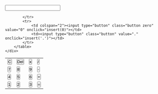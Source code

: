 <!DOCTYPE html>
<html>
<head>
	<title>kalkulator</title>
	<link rel="stylesheet" type="text/css" href="style.css">
	<script type="text/javascript" src="script.js"></script>
  <style>
  *{
	margin: 0;
	padding: 0;
}

body{
	background: #2F4F4F;
}

.wrapper{
    position: absolute;
	top: 50%;
	left: 50%;
	transform: translate(-50%,-50%);
}

.calculator{
	background: #778899;
	padding: 10px;
	border-radius: 5px;
}

.textView{
	width: 215px;
	font-size: 22px;
	font-weight: bold;
	padding: 5px;
	background-color: #808080;
}

.button{
	width: 50px;
	height: 50px;
	font-size: 22px;
	margin: 3px;
	border-radius: 5px;
	cursor: pointer;
	box-shadow: 0px 0px 2px #fdfd;
}

.button, .equal{
	background-color: #C0C0C0;
}

.button:hover{
	box-shadow: 0px 0px 3px black;
}

.equal{
	height: 110px;
}

.equal:hover{
	background: green;
	color: white;
}

.del:hover{
	background: red;
	color: white;
}

.c:hover{
	background: black;
	color: white;
}

.zero{
	width: 110px;
}




  </style>
  
  </head>
<body>
	<div class="wrapper">   
		<div class="calculator">
			<form name="form">
			<input type="text" class="textView" name="textView">
		</form>
		<table>
			<tr>
				<td><input type="button" class="button c" value="C" onclick="c()"></td>
				<td><input type="button" class="button del" value="Del" onclick="del()"></td>
				<td><input type="button" class="button" value="x" onclick="insert('*')"></td>
				<td><input type="button" class="button /" value="/" onclick="insert('/')"></td>
			</tr>
			<tr>
				<td><input type="button" class="button" value="7" onclick="insert(7)"></td>
				<td><input type="button" class="button" value="8" onclick="insert(8)"></td>
				<td><input type="button" class="button" value="9" onclick="insert(9)"></td>
				<td><input type="button" class="button" value="-" onclick="insert('-')"></td>
			</tr>
			<tr>
				<td><input type="button" class="button" value="4" onclick="insert(4)"></td>
				<td><input type="button" class="button" value="5" onclick="insert(5)"></td>
				<td><input type="button" class="button" value="6" onclick="insert(6)"></td>
				<td><input type="button" class="button" value="+" onclick="insert('+')"></td>
			</tr>
			<tr>
				<td><input type="button" class="button" value="1" onclick="insert(1)"></td>
				<td><input type="button" class="button" value="2" onclick="insert(2)"></td>
				<td><input type="button" class="button" value="3" onclick="insert(3)"></td>
				<td rowspan="2"><input type="button" class="button equal" value="=" onclick="equal()"></td>

			</tr>
			<tr>
				<td colspan="2"><input type="button" class="button zero" value="0" onclick="insert(0)"></td>
				<td><input type="button" class="button" value="." onclick="insert('.')"></td>
			</tr>
		</table>
	</div>
</div>
  <script>
  function insert(num){
	document.form.textView.value = document.form.textView.value+num;
}

function c(){

	document.form.textView.value = "";
}

function del(){
	var x = document.form.textView.value;
	document.form.textView.value  = x.substring(0, x.length-1)
}

function equal(){
	var x = document.form.textView.value;
	if(x == ""){
		alert('Masukan angka terlebih dahulu');

}

if(x){
				
	document.form.textView.value = eval(x);
}

}
  </script>
</body>
</html>
